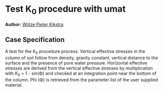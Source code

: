 # Test K<sub>0</sub> procedure with umat

**Author:** [Wijtze Pieter Kikstra](https://github.com/WPK4FEM)

## Case Specification
A test for the K<sub>0</sub> procedure process. Vertical effective stresses in the column of soil follow from density, gravity constant, vertical distance to the surface and the presence of pore water pressure. Horizontal effective stresses are derived from the vertical effective stresses by multiplication with K<sub>0</sub> = 1 - sin(&Phi;) and checked at an integration point near the bottom of the column. Phi (&Phi;) is retrieved from the parameter list of the user supplied material.
